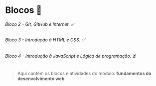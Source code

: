 
# Blocos 📌
###### Bloco 2 - Git, GitHub e Internet. ✅
###### Bloco 3 - Introdução à HTML e CSS. ✅
###### Bloco 4 - Introdução à JavaScript e Lógica de programação. ⏳

> Aqui contém os blocos e atividades do módulo: **fundamentos do desenvolvimento web**.

